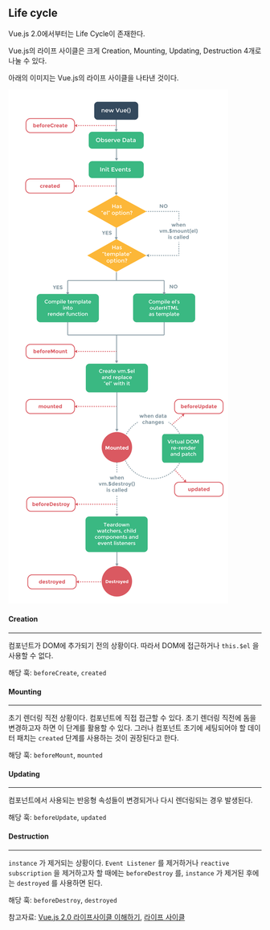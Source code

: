 ## Life cycle

Vue.js 2.0에서부터는 Life Cycle이 존재한다.

Vue.js의 라이프 사이클은 크게 Creation, Mounting, Updating, Destruction 4개로 나눌 수 있다.

아래의 이미지는 Vue.js의 라이프 사이클을 나타낸 것이다.

![](https://github.com/byungjur96/TIL/blob/master/Front-End/Vue.js/vue_LifeCycle.png)



#### Creation

---

컴포넌트가 DOM에 추가되기 전의 상황이다. 따라서 DOM에 접근하거나 `this.$el` 을 사용할 수 없다.

해당 훅: `beforeCreate`, `created` 



#### Mounting

---

초기 렌더링 직전 상황이다. 컴포넌트에 직접 접근할 수 있다. 초기 렌더링 직전에 돔을 변경하고자 하면 이 단계를 활용할 수 있다. 그러나 컴포넌트 초기에 세팅되어야 할 데이터 패치는 `created` 단계를 사용하는 것이 권장된다고 한다.

해당 훅: `beforeMount`, `mounted` 

#### Updating

---

컴포넌트에서 사용되는 반응형 속성들이 변경되거나 다시 렌더링되는 경우 발생된다.

해당 훅: `beforeUpdate`, `updated` 

#### Destruction

---

`instance` 가 제거되는 상황이다. `Event Listener` 를 제거하거나 `reactive subscription` 을 제거하고자 할 때에는 `beforeDestroy` 를, `instance` 가 제거된 후에는 `destroyed` 를 사용하면 된다.

해당 훅: `beforeDestroy`, `destroyed` 



참고자료: [Vue.js 2.0 라이프사이클 이해하기](https://medium.com/witinweb/vue-js-라이프사이클-이해하기-7780cdd97dd4), [라이프 사이클](https://beomy.tistory.com/47) 